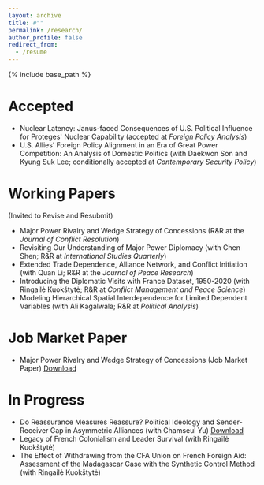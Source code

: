 ```yaml
---
layout: archive
title: #""
permalink: /research/
author_profile: false
redirect_from:
  - /resume
---
```


{% include base_path %}

Accepted 
======
* Nuclear Latency: Janus-faced Consequences of U.S. Political Influence for Proteges' Nuclear Capability (accepted at _Foreign Policy Analysis_)
* U.S. Allies’ Foreign Policy Alignment in an Era of Great Power Competition: An Analysis of Domestic Politics (with Daekwon Son and Kyung Suk Lee; conditionally accepted at _Contemporary Security Policy_)


Working Papers
======
(Invited to Revise and Resubmit)
* Major Power Rivalry and Wedge Strategy of Concessions (R&R at the _Journal of Conflict Resolution_)
* Revisiting Our Understanding of Major Power Diplomacy (with Chen Shen; R&R at _International Studies Quarterly_)
* Extended Trade Dependence, Alliance Network, and Conflict Initiation (with Quan Li; R&R at the _Journal of Peace Research_)
* Introducing the Diplomatic Visits with France Dataset, 1950-2020 (with Ringailė Kuokštytė; R&R at _Conflict Management and Peace Science_)
* Modeling Hierarchical Spatial Interdependence for Limited Dependent Variables (with Ali Kagalwala; R&R at _Political Analysis_)


Job Market Paper
======
* Major Power Rivalry and Wedge Strategy of Concessions (Job Market Paper)
[Download](https://yanghankyeul.github.io/files/JMP.pdf)


In Progress
======
* Do Reassurance Measures Reassure? Political Ideology and Sender-Receiver Gap in Asymmetric Alliances (with Chamseul Yu) [Download](https://yanghankyeul.github.io/files/reassurance.pdf)
* Legacy of French Colonialism and Leader Survival (with Ringailė Kuokštytė)
* The Effect of Withdrawing from the CFA Union on French Foreign Aid: Assessment of the Madagascar Case with the Synthetic Control Method (with Ringailė Kuokštytė)



